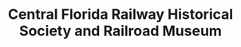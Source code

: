 ---
layout: repo
title: "Central Florida Railway Historical Society and Railroad Museum"
id: 1055
permalink: repos/1055/
---